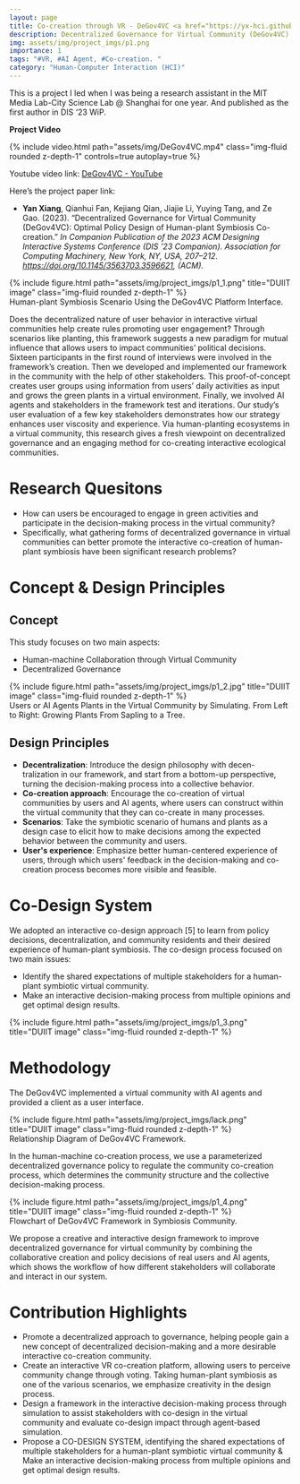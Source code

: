 ```yaml
---
layout: page
title: Co-creation through VR - DeGov4VC <a href="https://yx-hci.github.io/assets/pdf/Paper-DeGov4VC.pdf" target="_blank" rel="noopener noreferrer" class="float-right"><i class="fas fa-file-pdf"></i></a>
description: Decentralized Governance for Virtual Community (DeGov4VC): Optimal Policy Design of Human-plant Symbiosis Co-creation.
img: assets/img/project_imgs/p1.png
importance: 1
tags: "#VR, #AI Agent, #Co-creation. "
category: "Human-Computer Interaction (HCI)"
---
```


This is a project I led when I was being a research assistant in the MIT Media Lab-City Science Lab @ Shanghai for one year. And published as the first author in DIS ‘23 WiP.


[//]: # (**Project Video**: [DeGov4VC Video Link]&#40;https://www.youtube.com/watch?v=owun5EogaEg&#41; )

**Project Video**

<div class="row mt-3">
    <div class="col-sm mt-3 mt-md-0">
        {% include video.html path="assets/img/DeGov4VC.mp4" class="img-fluid rounded z-depth-1" controls=true autoplay=true %}
    </div>
</div>

Youtube video link: [DeGov4VC - YouTube](https://www.youtube.com/watch?v=owun5EogaEg)

Here’s the project paper link: 

- **Yan Xiang**, Qianhui Fan, Kejiang Qian, Jiajie Li, Yuying Tang, and Ze Gao. (2023). “Decentralized Governance for Virtual Community (DeGov4VC): Optimal Policy Design of Human-plant Symbiosis Co-creation.” _In Companion Publication of the 2023 ACM Designing Interactive Systems Conference (DIS '23 Companion). Association for Computing Machinery, New York, NY, USA, 207–212. https://doi.org/10.1145/3563703.3596621, (ACM)._

<div class="row">
    <div class="col-sm mt-3 mt-md-0">
        {% include figure.html path="assets/img/project_imgs/p1_1.png" title="DUIIT image" class="img-fluid rounded z-depth-1" %}
    </div>
</div>
<div class="caption">
    Human-plant Symbiosis Scenario Using the DeGov4VC Platform Interface.
</div>


Does the decentralized nature of user behavior in interactive virtual communities help create rules promoting user engagement? Through scenarios like planting, this framework suggests a new paradigm for mutual influence that allows users to impact communities’ political decisions. Sixteen participants in the first round of interviews were involved in the framework’s creation. Then we developed and implemented our framework in the community with the help of other stakeholders. This proof-of-concept creates user groups using information from users’ daily activities as input and grows the green plants in a virtual environment. Finally, we involved AI agents and stakeholders in the framework test and iterations. Our study’s user evaluation of a few key stakeholders demonstrates how our strategy enhances user viscosity and experience. Via human-planting ecosystems in a virtual community, this research gives a fresh viewpoint on decentralized governance and an engaging method for co-creating interactive ecological communities.

# Research Quesitons
- How can users be encouraged to engage in green activities and participate in the decision-making process in the virtual community?  
- Specifically, what gathering forms of decentralized governance in virtual communities can better promote the interactive co-creation of human-plant symbiosis have been significant research problems?

# Concept & Design Principles
## Concept

This study focuses on two main aspects: 
- Human-machine Collaboration through Virtual Community
- Decentralized Governance


<div class="row">
    <div class="col-sm mt-3 mt-md-0">
        {% include figure.html path="assets/img/project_imgs/p1_2.jpg" title="DUIIT image" class="img-fluid rounded z-depth-1" %}
    </div>
</div>
<div class="caption">
    Users or AI Agents Plants in the Virtual Community by Simulating. From Left to Right: Growing Plants From Sapling to a Tree.
</div>


## Design Principles
- **Decentralization**: Introduce the design philosophy with decen-tralization in our framework, and start from a bottom-up perspective, turning the decision-making process into a collective behavior.
- **Co-creation approach**: Encourage the co-creation of virtual communities by users and AI agents, where users can construct within the virtual community that they can co-create in many processes. 
- **Scenarios**: Take the symbiotic scenario of humans and plants as a design case to elicit how to make decisions among the expected behavior between the community and users.
- **User's experience**: Emphasize better human-centered experience of users, through which users' feedback in the decision-making and co-creation process becomes more visible and feasible.

# Co-Design System
We adopted an interactive co-design approach [5] to learn from policy decisions, decentralization, and community residents and their desired experience of human-plant symbiosis. The co-design process focused on two main issues:
- Identify the shared expectations of multiple stakeholders for a human-plant symbiotic virtual community.
- Make an interactive decision-making process from multiple opinions and get optimal design results.

<div class="row">
    <div class="col-sm mt-3 mt-md-0">
        {% include figure.html path="assets/img/project_imgs/p1_3.png" title="DUIIT image" class="img-fluid rounded z-depth-1" %}
    </div>
</div>
<div class="caption">
    
</div>




# Methodology
The DeGov4VC implemented a virtual community with AI agents and provided a client as a user interface.


<div class="row">
    <div class="col-sm mt-3 mt-md-0">
        {% include figure.html path="assets/img/project_imgs/lack.png" title="DUIIT image" class="img-fluid rounded z-depth-1" %}
    </div>
</div>
<div class="caption">
    Relationship Diagram of DeGov4VC Framework.
</div>


In the human-machine co-creation process, we use a parameterized decentralized governance policy to regulate the community co-creation process, which determines the community structure and the collective decision-making process.  

<div class="row">
    <div class="col-sm mt-3 mt-md-0">
        {% include figure.html path="assets/img/project_imgs/p1_4.png" title="DUIIT image" class="img-fluid rounded z-depth-1" %}
    </div>
</div>
<div class="caption">
    Flowchart of DeGov4VC Framework in Symbiosis Community.
</div>

We propose a creative and interactive design framework to improve decentralized governance for virtual community by combining the collaborative creation and policy decisions of real users and AI agents, which shows the workflow of how different stakeholders will collaborate and interact in our system.


# Contribution Highlights
- Promote a decentralized approach to governance, helping people gain a new concept of decentralized decision-making and a more desirable interactive co-creation community.
- Create an interactive VR co-creation platform, allowing users to perceive community change through voting. Taking human-plant symbiosis as one of the various scenarios, we emphasize creativity in the design process.
- Design a framework in the interactive decision-making process through simulation to assist stakeholders with co-design in the virtual community and evaluate co-design impact through agent-based simulation.
- Propose a CO-DESIGN SYSTEM, identifying the shared expectations of multiple stakeholders for a human-plant symbiotic virtual community & Make an interactive decision-making process from multiple opinions and get optimal design results.


